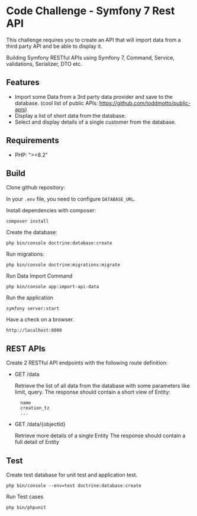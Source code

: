 # Code Challenge - Symfony 7 Rest API

This challenge requires you to create an API that will import data from a third party API and be able to display it.

Building Symfony RESTful APIs using Symfony 7, Command, Service, validations, Serializer, DTO etc.

## Features

- Import some Data from a 3rd party data provider and save to the database. (cool list of public APIs: https://github.com/toddmotto/public-apis)
- Display a list of short data from the database.
- Select and display details of a single customer from the database.

## Requirements

- PHP: ">=8.2"

## Build

Clone github repository:

In your `.env` file, you need to configure `DATABASE_URL`.

Install dependencies with composer:

```
composer install
```

Create the database:

```
php bin/console doctrine:database:create
```

Run migrations:

```
php bin/console doctrine:migrations:migrate
```

Run Data Import Command

```
php bin/console app:import-api-data
```

Run the application

```
symfony server:start
```

Have a check on a browser.

```
http://localhost:8000
```

## REST APIs

Create 2 RESTful API endpoints with the following route definition:

- GET /data

  Retrieve the list of all data from the database with some parameters like limit, query.
  The response should contain a short view of Entity:

        name
        creation_tz
        ...

- GET /data/{objectId}

  Retrieve more details of a single Entity The response should contain a full detail of Entity

## Test

Create test database for unit test and application test.

```
php bin/console --env=test doctrine:database:create
```

Run Test cases

```
php bin/phpunit
```
